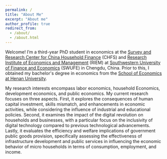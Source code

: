 ```yaml
---
permalink: /
title: "About Me"
excerpt: "About me"
author_profile: true
redirect_from: 
  - /about/
  - /about.html
---
```


Welcome! I’m a third-year PhD student in economics at the [Survey and Research Center for China Household Finance](https://chfs.swufe.edu.cn/) (CHFS) and [Research Institute of Economics and Management](https://riem.swufe.edu.cn/) (RIEM) at [Southwestern University of Finance and Economics](https://www.swufe.edu.cn/) (SWUFE) in Chengdu, China. Prior to this, I obtained my bachelor's degree in economics from the [School of Economics at Henan University](http://jjxy.henu.edu.cn/).

My research interests encompass labor economics, household Economics, development economics, and public economics. My current research focuses on three aspects. First, it explores the consequences of human capital investment, skills mismatch, and enhancements in economic activities, while considering the influence of industrial and educational policies. Second, it examines the impact of the digital revolution on households and businesses, with a particular focus on the inclusivity of digital technology compared to previous technological advancements. Lastly, it evaluates the efficiency and welfare implications of government public goods provision, specifically assessing the effectiveness of infrastructure development and public services in influencing the economic behavior of micro households in terms of consumption, employment, and income.
